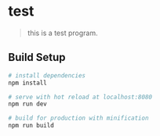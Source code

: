 # test

> this is a test program.

## Build Setup

``` bash
# install dependencies
npm install

# serve with hot reload at localhost:8080
npm run dev

# build for production with minification
npm run build

```
